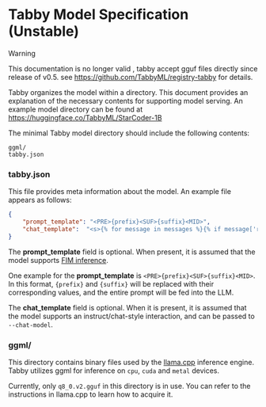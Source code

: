 # Tabby Model Specification (Unstable)

> [!WARNING]  
> This documentation is no longer valid , tabby accept gguf files directly since release of v0.5. see https://github.com/TabbyML/registry-tabby for details.

Tabby organizes the model within a directory. This document provides an explanation of the necessary contents for supporting model serving. An example model directory can be found at https://huggingface.co/TabbyML/StarCoder-1B

The minimal Tabby model directory should include the following contents:

```
ggml/
tabby.json
```

### tabby.json

This file provides meta information about the model. An example file appears as follows:

```json
{
    "prompt_template": "<PRE>{prefix}<SUF>{suffix}<MID>",
    "chat_template":  "<s>{% for message in messages %}{% if message['role'] == 'user' %}{{ '[INST] ' + message['content'] + ' [/INST]' }}{% elif message['role'] == 'assistant' %}{{ message['content'] + '</s> ' }}{% endif %}{% endfor %}",
}
```

The **prompt_template** field is optional. When present, it is assumed that the model supports [FIM inference](https://arxiv.org/abs/2207.14255).

One example for the **prompt_template** is `<PRE>{prefix}<SUF>{suffix}<MID>`. In this format, `{prefix}` and `{suffix}` will be replaced with their corresponding values, and the entire prompt will be fed into the LLM.

The **chat_template** field is optional. When it is present, it is assumed that the model supports an instruct/chat-style interaction, and can be passed to `--chat-model`.

### ggml/

This directory contains binary files used by the [llama.cpp](https://github.com/ggerganov/llama.cpp) inference engine. Tabby utilizes ggml for inference on `cpu`, `cuda` and `metal` devices.

Currently, only `q8_0.v2.gguf` in this directory is in use. You can refer to the instructions in llama.cpp to learn how to acquire it.
